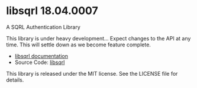 # libsqrl 18.04.0007

A SQRL Authentication Library

This library is under heavy development... Expect changes to the API at any time.  This will settle down as we become feature complete.

* [libsqrl documentation](https://sqrlid.com/libsqrl)
* Source Code: [libsqrl](https://github.com/Novators/libsqrl)

This library is released under the MIT license.  See the LICENSE file for details.
